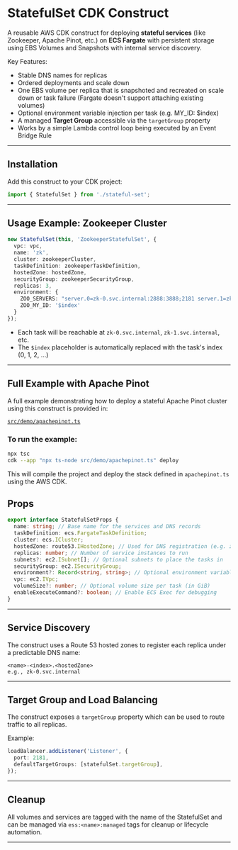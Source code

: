 # StatefulSet CDK Construct

A reusable AWS CDK construct for deploying **stateful services** (like Zookeeper, Apache Pinot, etc.) 
on **ECS Fargate** with persistent storage using EBS Volumes and Snapshots with internal service discovery.

Key Features:
- Stable DNS names for replicas 
- Ordered deployments and scale down 
- One EBS volume per replica that is snapshoted and recreated on scale down or task failure (Fargate doesn't support attaching existing volumes)
- Optional environment variable injection per task (e.g. MY_ID: $index)
- A managed **Target Group** accessible via the `targetGroup` property
- Works by a simple Lambda control loop being executed by an Event Bridge Rule

---

## Installation

Add this construct to your CDK project:

```ts
import { StatefulSet } from './stateful-set';
```

---

## Usage Example: Zookeeper Cluster

```ts
new StatefulSet(this, 'ZookeeperStatefulSet', {
  vpc: vpc,
  name: 'zk',
  cluster: zookeeperCluster,
  taskDefinition: zookeeperTaskDefinition,
  hostedZone: hostedZone,
  securityGroup: zookeeperSecurityGroup,
  replicas: 3,
  environment: {
    ZOO_SERVERS: "server.0=zk-0.svc.internal:2888:3888;2181 server.1=zk-1.svc.internal:2888:3888;2181 server.2=zk-2.svc.internal:2888:3888;2181",
    ZOO_MY_ID: '$index'
  }
});
```

- Each task will be reachable at `zk-0.svc.internal`, `zk-1.svc.internal`, etc.
- The `$index` placeholder is automatically replaced with the task's index (0, 1, 2, ...)

---

## Full Example with Apache Pinot

A full example demonstrating how to deploy a stateful Apache Pinot cluster using this construct is provided in:

[`src/demo/apachepinot.ts`](src/demo/apachepinot.ts)

### To run the example:

```bash
npx tsc
cdk --app "npx ts-node src/demo/apachepinot.ts" deploy
```

This will compile the project and deploy the stack defined in `apachepinot.ts` using the AWS CDK.

## Props

```ts
export interface StatefulSetProps {
  name: string; // Base name for the services and DNS records
  taskDefinition: ecs.FargateTaskDefinition;
  cluster: ecs.ICluster;
  hostedZone: route53.IHostedZone; // Used for DNS registration (e.g. zk-0.svc.internal)
  replicas: number; // Number of service instances to run
  subnets?: ec2.ISubnet[]; // Optional subnets to place the tasks in
  securityGroup: ec2.ISecurityGroup;
  environment?: Record<string, string>; // Optional environment variables
  vpc: ec2.IVpc;
  volumeSize?: number; // Optional volume size per task (in GiB)
  enableExecuteCommand?: boolean; // Enable ECS Exec for debugging
}
```

---

## Service Discovery

The construct uses a Route 53 hosted zones to register each replica under a predictable DNS name:

```
<name>-<index>.<hostedZone>
e.g., zk-0.svc.internal
```

---

## Target Group and Load Balancing

The construct exposes a `targetGroup` property which can be used to route traffic to all replicas.

Example:

```ts
loadBalancer.addListener('Listener', {
  port: 2181,
  defaultTargetGroups: [statefulSet.targetGroup],
});
```

---


## Cleanup

All volumes and services are tagged with the name of the StatefulSet and can be managed via `ess:<name>:managed` tags for cleanup or lifecycle automation.

---
